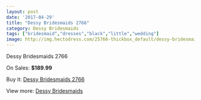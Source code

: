 ```yaml
---
layout: post
date: '2017-04-29'
title: "Dessy Bridesmaids 2766"
category: Dessy Bridesmaids
tags: ["bridesmaid","dresses","black","little","wedding"]
image: http://img.hectodress.com/25766-thickbox_default/dessy-bridesmaids-2766.jpg
---
```

Dessy Bridesmaids 2766

On Sales: **$189.99**
<a href="https://www.hectodress.com/dessy-bridesmaids/11985-dessy-bridesmaids-2766.html"><amp-img layout="responsive" width="600" height="600" src="//img.hectodress.com/25766-thickbox_default/dessy-bridesmaids-2766.jpg" alt="Dessy Bridesmaids 2766 0" /></a>

Buy it: [Dessy Bridesmaids 2766](https://www.hectodress.com/dessy-bridesmaids/11985-dessy-bridesmaids-2766.html "Dessy Bridesmaids 2766")

View more: [Dessy Bridesmaids](https://www.hectodress.com/187-dessy-bridesmaids "Dessy Bridesmaids")